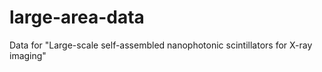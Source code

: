 # large-area-data
Data for "Large-scale self-assembled nanophotonic scintillators for X-ray imaging"
